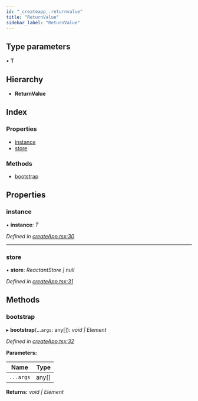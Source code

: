 ```yaml
---
id: "_createapp_.returnvalue"
title: "ReturnValue"
sidebar_label: "ReturnValue"
---
```


## Type parameters

▪ **T**

## Hierarchy

* **ReturnValue**

## Index

### Properties

* [instance](_createapp_.returnvalue.md#instance)
* [store](_createapp_.returnvalue.md#store)

### Methods

* [bootstrap](_createapp_.returnvalue.md#bootstrap)

## Properties

###  instance

• **instance**: *T*

*Defined in [createApp.tsx:30](https://github.com/unadlib/reactant/blob/31e722a/packages/reactant/src/createApp.tsx#L30)*

___

###  store

• **store**: *ReactantStore | null*

*Defined in [createApp.tsx:31](https://github.com/unadlib/reactant/blob/31e722a/packages/reactant/src/createApp.tsx#L31)*

## Methods

###  bootstrap

▸ **bootstrap**(...`args`: any[]): *void | Element*

*Defined in [createApp.tsx:32](https://github.com/unadlib/reactant/blob/31e722a/packages/reactant/src/createApp.tsx#L32)*

**Parameters:**

Name | Type |
------ | ------ |
`...args` | any[] |

**Returns:** *void | Element*
